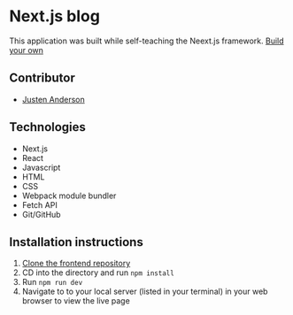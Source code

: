 # Next.js blog
This application was built while self-teaching the Neext.js framework. [Build your own](https://nextjs.org/learn/foundations/about-nextjs)

## Contributor
- [Justen Anderson](https://github.com/justenanderson-commits)

## Technologies
- Next.js
- React
- Javascript
- HTML 
- CSS
- Webpack module bundler
- Fetch API
- Git/GitHub

## Installation instructions
1. [Clone the frontend repository](https://github.com/justenanderson-commits/nextjs-blog)
2. CD into the directory and run `npm install`
3. Run `npm run dev`
4. Navigate to to your local server (listed in your terminal) in your web browser to view the live page

